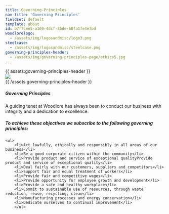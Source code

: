 ```yaml
---
title: Governing-Principles
nav-title: 'Governing Principles'
fieldset: default
template: about
id: b7f7cee5-a169-4dcf-85de-60fa1fe4e7bd
woodlorelogo:
  - /assets/img/logosandmisc/logo3.png
steelcase:
  - /assets/img/logosandmisc/steelcase.png
governing-principles-header:
  - /assets/img/governing-principles-page/ethics5.jpg
---
```

<div class="block">
    <div class="row">
        {{ assets:governing-principles-header }}
        <div class="col">
            <img src="{{ glide:url q="75" fm="webp" }}" class="large-image" />
            <!--<img src="/assets/img/governing-principles-page/sailtree3.jpg" class="large-image">-->
        </div>
        {{ /assets:governing-principles-header }}
    </div>
</div>

<div class="block">
    <h5 class="orange bold">Governing Principles</h5>
    <p>A guiding tenet at Woodlore has always been to conduct our business with integrity and a dedication to excellence.</p>
</div>
<div class="block">
    <h5 class="orange bold">To achieve these objectives we subscribe to the following governing principles:</h5>

    <ul>
        <li>Act lawfully, ethically and responsibly in all areas of our business</li>
        <li>Be a good corporate citizen within the community</li>
        <li>Provide product and service of exceptional qualityProvide product and service of exceptional quality</li>
        <li>Deal fairly with our customers, suppliers and competitors</li>
        <li>Support fair and equal treatment of workers</li>
        <li>Provide fair and competitive wages</li>
        <li>Provide opportunity for employee growth and development</li>
        <li>Provide a safe and healthy workplace</li>
        <li>Commit to sustainable use of resources, through waste reduction, reuse, recycling, clean</li>
        <li>Manufacturing processes and energy conservation</li>
        <li>Dedicate ourselves to continual improvement</li>
        </ul>
</div>
